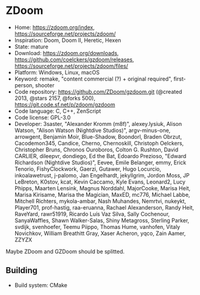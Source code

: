 # ZDoom

- Home: https://zdoom.org/index, https://sourceforge.net/projects/zdoom/
- Inspiration: Doom, Doom II, Heretic, Hexen
- State: mature
- Download: https://zdoom.org/downloads, https://github.com/coelckers/gzdoom/releases, https://sourceforge.net/projects/zdoom/files/
- Platform: Windows, Linux, macOS
- Keyword: remake, "content commercial (?) + original required", first-person, shooter
- Code repository: https://github.com/ZDoom/gzdoom.git (@created 2013, @stars 2157, @forks 500), https://git.code.sf.net/p/zdoom/gzdoom
- Code language: C, C++, ZenScript
- Code license: GPL-3.0
- Developer: 3saster, "Alexander Kromm (m8f)", alexey.lysiuk, Alison Watson, "Alison Watson (Nightdive Studios)", argv-minus-one, arrowgent, Benjamin Moir, Blue-Shadow, Boondorl, Braden Obrzut, Cacodemon345, Candice, Cherno, Chernoskill, Christoph Oelckers, Christopher Bruns, Chronos Ouroboros, Colton G. Rushton, David CARLIER, dileepvr, dondiego, Ed the Bat, Edoardo Prezioso, "Edward Richardson (Nightdive Studios)", Eevee, Emile Belanger, emmy, Erick Tenorio, FishyClockwork, Gaerzi, Gutawer, Hugo Locurcio, inkoalawetrust, j-palomo, Jan Engelhardt, jekyllgrim, Jordon Moss, JP LeBreton, K0stov, kcat, Kevin Caccamo, Kyle Evans, Leonard2, Lucy Phipps, Maarten Lensink, Magnus Norddahl, MajorCooke, Marisa Heit, Marisa Kirisame, Marisa the Magician, MaxED, mc776, Michael Labbe, Mitchell Richters, mykola-ambar, Nash Muhandes, Nemrtvi, nukeykt, Player701, prof-hastig, raa-eruanna, Rachael Alexanderson, Randy Heit, RaveYard, rawr51919, Ricardo Luís Vaz Silva, Sally Cochenour, SanyaWaffles, Shawn Walker-Salas, Shiny Metagross, Sterling Parker, svdijk, svenhoefer, Teemu Piippo, Thomas Hume, vanhofen, Vitaly Novichkov, William Breathitt Gray, Xaser Acheron, yqco, Zain Aamer, ZZYZX

Maybe ZDoom and GZDoom should be splitted.

## Building

- Build system: CMake
